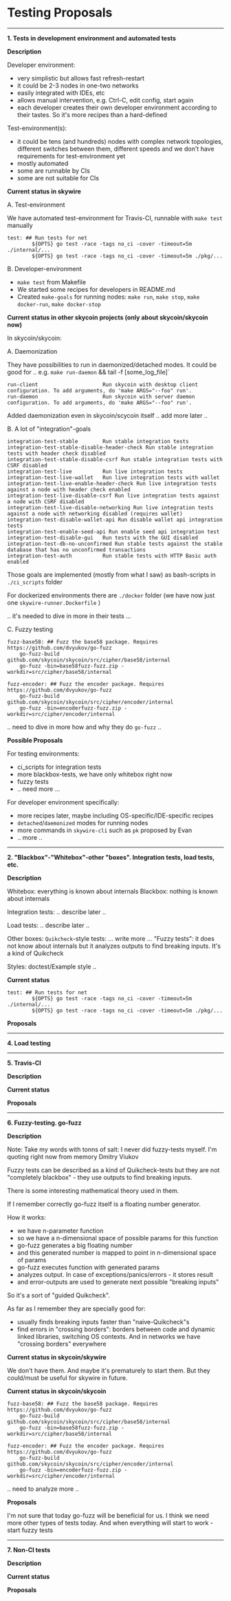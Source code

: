 # Testing Proposals

-------------------------------------------------------------------

**1.  Tests in  development environment and automated tests**

**Description**

Developer environment:
 - very simplistic but allows fast refresh-restart
 - it could be 2-3 nodes  in one-two networks
 - easily integrated with IDEs, etc
 - allows manual intervention, e.g. Ctrl-C, edit config, start again
 - each developer creates their own developer environment according to their tastes. So it's more recipes than a hard-defined

Test-environment(s):
- it could be tens (and hundreds) nodes with complex network topologies, different switches between them, different speeds
and we don't have requirements for test-environment yet
 - mostly automated
 - some are runnable by CIs
 - some are not suitable for CIs

**Current status in skywire**

A. Test-environment

We have automated test-environment for Travis-CI, runnable with `make test` manually

```
test: ## Run tests for net
        ${OPTS} go test -race -tags no_ci -cover -timeout=5m ./internal/...
        ${OPTS} go test -race -tags no_ci -cover -timeout=5m ./pkg/...
```

B. Developer-environment

- `make test` from Makefile 
- We started some recipes for developers in README.md
- Created `make-goals` for running nodes: `make run`, `make stop`, `make docker-run`, `make docker-stop`


**Current status in other skycoin projects (only about skycoin/skycoin now)**

In skycoin/skycoin:

A. Daemonization

They have possibilities to run in daemonized/detached modes.
It could be good for .. e.g. `make run-daemon` && tail -f [some_log_file]`
```
run-client                     Run skycoin with desktop client configuration. To add arguments, do 'make ARGS="--foo" run'.
run-daemon                     Run skycoin with server daemon configuration. To add arguments, do 'make ARGS="--foo" run'.
```

Added daemonization even in skycoin/scycoin itself
.. add more later ..

B. A lot of "integration"-goals

```
integration-test-stable        Run stable integration tests
integration-test-stable-disable-header-check Run stable integration tests with header check disabled
integration-test-stable-disable-csrf Run stable integration tests with CSRF disabled
integration-test-live          Run live integration tests
integration-test-live-wallet   Run live integration tests with wallet
integration-test-live-enable-header-check Run live integration tests against a node with header check enabled
integration-test-live-disable-csrf Run live integration tests against a node with CSRF disabled
integration-test-live-disable-networking Run live integration tests against a node with networking disabled (requires wallet)
integration-test-disable-wallet-api Run disable wallet api integration tests
integration-test-enable-seed-api Run enable seed api integration test
integration-test-disable-gui   Run tests with the GUI disabled
integration-test-db-no-unconfirmed Run stable tests against the stable database that has no unconfirmed transactions
integration-test-auth          Run stable tests with HTTP Basic auth enabled
```

Those goals are implemented (mostly from what I saw) as bash-scripts in `./ci_scripts` folder

For dockerized environments there are `./docker` folder (we have now just one `skywire-runner.Dockerfile` )

.. it's needed to dive in more in their tests ...

C. Fuzzy testing

```
fuzz-base58: ## Fuzz the base58 package. Requires https://github.com/dvyukov/go-fuzz
	go-fuzz-build github.com/skycoin/skycoin/src/cipher/base58/internal
	go-fuzz -bin=base58fuzz-fuzz.zip -workdir=src/cipher/base58/internal

fuzz-encoder: ## Fuzz the encoder package. Requires https://github.com/dvyukov/go-fuzz
	go-fuzz-build github.com/skycoin/skycoin/src/cipher/encoder/internal
	go-fuzz -bin=encoderfuzz-fuzz.zip -workdir=src/cipher/encoder/internal
```

.. need to dive in more how and why they do `go-fuzz` ..

**Possible Proposals**


For testing environments:
- ci_scripts for integration tests
- more blackbox-tests, we have only whitebox right now
- fuzzy tests
- .. need more ...

For developer environment specifically:
- more recipes later, maybe including OS-specific/IDE-specific recipes
- `detached`/`daemonized` modes for running nodes
- more commands in `skywire-cli` such as `pk` proposed by Evan
- .. more ..

-------------------------------------------------------------------

**2. "Blackbox"-"Whitebox"-other "boxes". Integration tests, load tests, etc.**

**Description**

Whitebox: everything is known about internals
Blackbox: nothing is known about internals

Integration tests: .. describe later ..

Load tests: .. describe later ..


Other boxes:
`Quikcheck`-style tests: ... write more ...
"Fuzzy tests": it does not know about internals but it analyzes outputs to find breaking inputs. It's a kind of Quikcheck

Styles:
doctest/Example style ..

**Current status**

```
test: ## Run tests for net
        ${OPTS} go test -race -tags no_ci -cover -timeout=5m ./internal/...
        ${OPTS} go test -race -tags no_ci -cover -timeout=5m ./pkg/...
```


**Proposals**


-------------------------------------------------------------------

**4. Load testing**

-------------------------------------------------------------------

**5. Travis-CI**

**Description**

**Current status**

**Proposals**


-------------------------------------------------------------------

**6. Fuzzy-testing. go-fuzz**

**Description**

Note:
    Take my words with tonns of salt: I never did fuzzy-tests myself.
    I'm quoting right now from memory Dmitry Viukov

Fuzzy tests can be described as a kind of Quikcheck-tests 
but they are not "completely blackbox" - they use outputs to find breaking inputs.

There is some interesting mathematical theory used in them.

If I remember correctly go-fuzz itself is a floating number generator.

How it works:
- we have n-parameter function
- so we have a n-dimensional space of possible params for this function
- go-fuzz generates a big floating number 
- and this generated number is mapped to point in n-dimensional space of params
- go-fuzz executes function with generated params
- analyzes output. In case of exceptions/panics/errors - it stores result
- and error-outputs are used to generate next possible "breaking inputs"

So it's a sort of "guided Quikcheck".

As far as I remember they are specially good for:
- usually finds breaking inputs faster than "naive-Quikcheck"s
- find errors in "crossing borders": borders between code and dynamic linked libraries, switching OS contexts. 
  And in networks we have "crossing borders" everywhere

**Current status in skycoin/skywire**

We don't have them.
And maybe it's prematurely to start them.
But they could/must be useful for skywire in future.

**Current status in skycoin/skycoin**

```
fuzz-base58: ## Fuzz the base58 package. Requires https://github.com/dvyukov/go-fuzz
	go-fuzz-build github.com/skycoin/skycoin/src/cipher/base58/internal
	go-fuzz -bin=base58fuzz-fuzz.zip -workdir=src/cipher/base58/internal

fuzz-encoder: ## Fuzz the encoder package. Requires https://github.com/dvyukov/go-fuzz
	go-fuzz-build github.com/skycoin/skycoin/src/cipher/encoder/internal
	go-fuzz -bin=encoderfuzz-fuzz.zip -workdir=src/cipher/encoder/internal
```

.. need to analyze more ..

**Proposals**

I'm not sure that today go-fuzz will be beneficial for us.
I think we need more other types of tests today.
And when everything will start to work - start fuzzy tests

-------------------------------------------------------------------

**7. Non-CI tests**

**Description**

**Current status**

**Proposals**